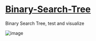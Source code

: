 # [Binary-Search-Tree](https://en.wikipedia.org/wiki/Binary_search_tree)
Binary Search Tree, test and visualize 


![image](https://user-images.githubusercontent.com/24220136/232379641-2f371503-f4a3-48cc-a2bc-50ecf3a7294c.png)
